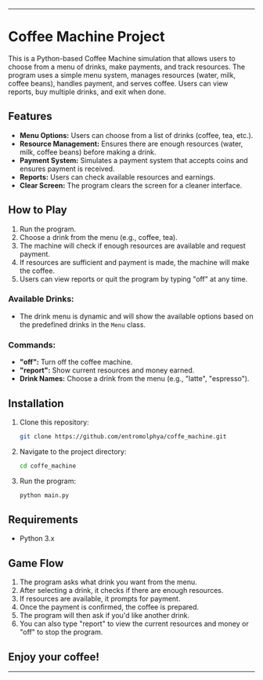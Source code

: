
---

# Coffee Machine Project

This is a Python-based Coffee Machine simulation that allows users to choose from a menu of drinks, make payments, and track resources. The program uses a simple menu system, manages resources (water, milk, coffee beans), handles payment, and serves coffee. Users can view reports, buy multiple drinks, and exit when done.

## Features
- **Menu Options:** Users can choose from a list of drinks (coffee, tea, etc.).
- **Resource Management:** Ensures there are enough resources (water, milk, coffee beans) before making a drink.
- **Payment System:** Simulates a payment system that accepts coins and ensures payment is received.
- **Reports:** Users can check available resources and earnings.
- **Clear Screen:** The program clears the screen for a cleaner interface.

## How to Play
1. Run the program.
2. Choose a drink from the menu (e.g., coffee, tea).
3. The machine will check if enough resources are available and request payment.
4. If resources are sufficient and payment is made, the machine will make the coffee.
5. Users can view reports or quit the program by typing "off" at any time.

### Available Drinks:
- The drink menu is dynamic and will show the available options based on the predefined drinks in the `Menu` class.

### Commands:
- **"off":** Turn off the coffee machine.
- **"report":** Show current resources and money earned.
- **Drink Names:** Choose a drink from the menu (e.g., "latte", "espresso").

## Installation
1. Clone this repository:
   ```bash
   git clone https://github.com/entromolphya/coffe_machine.git
   ```

2. Navigate to the project directory:
   ```bash
   cd coffe_machine
   ```

3. Run the program:
   ```bash
   python main.py
   ```

## Requirements
- Python 3.x

## Game Flow
1. The program asks what drink you want from the menu.
2. After selecting a drink, it checks if there are enough resources.
3. If resources are available, it prompts for payment.
4. Once the payment is confirmed, the coffee is prepared.
5. The program will then ask if you'd like another drink.
6. You can also type "report" to view the current resources and money or "off" to stop the program.

## Enjoy your coffee!

---
